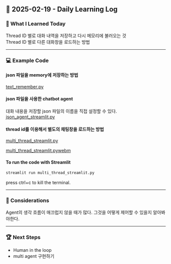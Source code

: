 ## 📅 2025-02-19 - Daily Learning Log

### 📝 What I Learned Today
Thread ID 별로 대화 내역을 저장하고 다시 메모리에 불러오는 것  
Thread ID 별로 다른 대화창을 로드하는 방법

---
### 💻 Example Code 
#### json 파일을 memory에 저장하는 방법
[text_remember.py](./test_remember.py)

#### json 파일을 사용한 chatbot agent
대화 내용을 저장할 json 파일의 이름을 직접 설정할 수 있다.
[json_agent_streamlit.py](./json_agent_streamlit.py)

#### thread id를 이용해서 별도의 채팅창을 로드하는 방법
[multi_thread_streamlit.py](./multi_thread_streamlit.py)

[multi_thread_streamlit.pywebm](https://github.com/user-attachments/assets/ef0fb0f2-698d-4b40-8264-f047424b01b3)

#### To run the code with Streamlit
```sh
streamlit run multi_thread_streamlit.py
```
press ctrl+c to kill the terminal. 

---
### 🤔 Considerations
Agent의 생각 흐름이 매끄럽지 않을 때가 많다. 그것을 어떻게 제어할 수 있을지 알아봐야한다.

---
### 🏆 Next Steps
- Human in the loop
- multi agent 구현하기
